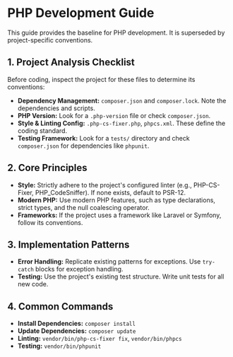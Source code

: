 # PHP Development Guide

This guide provides the baseline for PHP development. It is superseded by project-specific conventions.

## 1. Project Analysis Checklist

Before coding, inspect the project for these files to determine its conventions:

- **Dependency Management:** `composer.json` and `composer.lock`. Note the dependencies and scripts.
- **PHP Version:** Look for a `.php-version` file or check `composer.json`.
- **Style & Linting Config:** `.php-cs-fixer.php`, `phpcs.xml`. These define the coding standard.
- **Testing Framework:** Look for a `tests/` directory and check `composer.json` for dependencies like `phpunit`.

## 2. Core Principles

- **Style:** Strictly adhere to the project's configured linter (e.g., PHP-CS-Fixer, PHP_CodeSniffer). If none exists, default to PSR-12.
- **Modern PHP:** Use modern PHP features, such as type declarations, strict types, and the null coalescing operator.
- **Frameworks:** If the project uses a framework like Laravel or Symfony, follow its conventions.

## 3. Implementation Patterns

- **Error Handling:** Replicate existing patterns for exceptions. Use `try-catch` blocks for exception handling.
- **Testing:** Use the project's existing test structure. Write unit tests for all new code.

## 4. Common Commands

- **Install Dependencies:** `composer install`
- **Update Dependencies:** `composer update`
- **Linting:** `vendor/bin/php-cs-fixer fix`, `vendor/bin/phpcs`
- **Testing:** `vendor/bin/phpunit`
